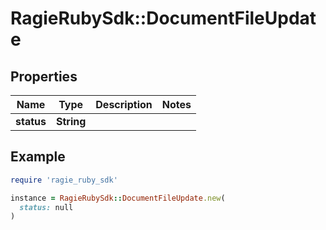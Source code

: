 # RagieRubySdk::DocumentFileUpdate

## Properties

| Name | Type | Description | Notes |
| ---- | ---- | ----------- | ----- |
| **status** | **String** |  |  |

## Example

```ruby
require 'ragie_ruby_sdk'

instance = RagieRubySdk::DocumentFileUpdate.new(
  status: null
)
```

